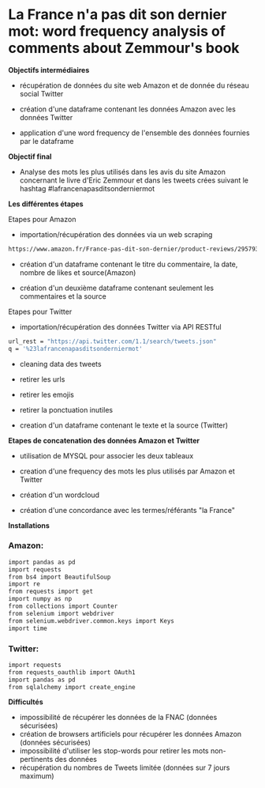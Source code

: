 # La France n'a pas dit son dernier mot: word frequency analysis of comments about Zemmour's book


**Objectifs intermédiaires**

- récupération de données du site web Amazon et de donnée du réseau social Twitter

- création d'une dataframe contenant les données Amazon avec les données Twitter 

- application d'une word frequency de l'ensemble des données fournies par le dataframe


**Objectif final**

- Analyse des mots les plus utilisés dans les avis du site Amazon concernant le livre d'Eric Zemmour et dans les tweets crées suivant le hashtag #lafrancenapasditsonderniermot


**Les différentes étapes**

Etapes pour Amazon

- importation/récupération des données via un web scraping 

```sh
https://www.amazon.fr/France-pas-dit-son-dernier/product-reviews/2957930501?pageNumber
```

- création d'un dataframe contenant le titre du commentaire, la date, nombre de likes et source(Amazon)

- création d'un deuxième dataframe contenant seulement les commentaires et la source

Etapes pour Twitter

- importation/récupération des données Twitter via API RESTful 

```sh
url_rest = "https://api.twitter.com/1.1/search/tweets.json"
q = '%23lafrancenapasditsonderniermot'
```


- cleaning data des tweets
- retirer les urls
- retirer les emojis
- retirer la ponctuation inutiles


- creation d'un dataframe contenant le texte et la source (Twitter)


**Etapes de concatenation des données Amazon et Twitter**

- utilisation de MYSQL pour associer les deux tableaux

- creation d'une frequency des mots les plus utilisés par Amazon et Twitter

- création d'un wordcloud

- création d'une concordance avec les termes/référants "la France"


**Installations**

### Amazon:

```sh 
import pandas as pd
import requests
from bs4 import BeautifulSoup
import re
from requests import get
import numpy as np
from collections import Counter
from selenium import webdriver
from selenium.webdriver.common.keys import Keys
import time 
```

### Twitter:

```sh 
import requests
from requests_oauthlib import OAuth1   
import pandas as pd
from sqlalchemy import create_engine
```


**Difficultés** 

- impossibilité de récupérer les données de la FNAC (données sécurisées)
- création de browsers artificiels  pour récupérer les données Amazon (données sécurisées) 
- impossibilité d'utiliser les stop-words pour retirer les mots non-pertinents des données
- récupération du nombres de Tweets limitée (données sur 7 jours maximum)



